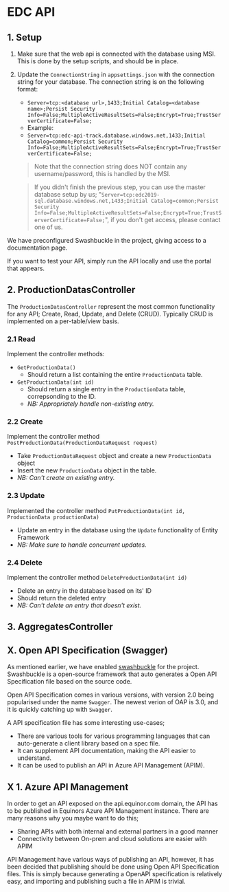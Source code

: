 # EDC API

## 1. Setup

1. Make sure that the web api is connected with the database using MSI. This is done by the setup scripts, and should be in place.
1. Update the `ConnectionString` in `appsettings.json` with the connection string for your database. The connection string is on the following format: 
    - `Server=tcp:<database url>,1433;Initial Catalog=<database name>;Persist Security Info=False;MultipleActiveResultSets=False;Encrypt=True;TrustServerCertificate=False;`
    - Example:
    - `Server=tcp:edc-api-track.database.windows.net,1433;Initial Catalog=common;Persist Security Info=False;MultipleActiveResultSets=False;Encrypt=True;TrustServerCertificate=False;`
    > Note that the connection string does NOT contain any username/password, this is handled by the MSI.
    
    > If you didn't finish the previous step, you can use the master database setup by us;  "`Server=tcp:edc2019-sql.database.windows.net,1433;Initial Catalog=common;Persist Security Info=False;MultipleActiveResultSets=False;Encrypt=True;TrustServerCertificate=False;`", if you don't get access, please contact one of us.

We have preconfigured Swashbuckle in the project, giving access to a documentation page.

If you want to test your API, simply run the API locally and use the portal that appears.
## 2. ProductionDatasController
The `ProductionDatasController` represent the most common functionality for any API; Create, Read, Update, and Delete (CRUD). Typically CRUD is implemented on a per-table/view basis.
### 2.1 Read
Implement the controller methods:
- `GetProductionData()`
    - Should return a list containing the entire `ProductionData` table.
- `GetProductionData(int id)`
    - Should return a single entry in the `ProductionData` table, correpsonding to the ID.
    - *NB: Appropriately handle non-existing entry.*
### 2.2 Create
Implement the controller method `PostProductionData(ProductionDataRequest request)`
- Take `ProductionDataRequest` object and create a new `ProductionData` object
- Insert the new `ProductionData` object in the table.
- *NB: Can't create an existing entry.*
### 2.3 Update
Implemented the controller method `PutProductionData(int id, ProductionData productionData)`
- Update an entry in the database using the `Update` functionality of Entity Framework
- *NB: Make sure to handle concurrent updates.*
### 2.4 Delete
Implement the controller method `DeleteProductionData(int id)`
- Delete an entry in the database based on its' ID
- Should return the deleted entry
- *NB: Can't delete an entry that doesn't exist.*
## 3. AggregatesController


## X. Open API Specification (Swagger)

As mentioned earlier, we have enabled [swashbuckle](https://github.com/domaindrivendev/Swashbuckle.AspNetCore) for the project. Swashbuckle is a open-source framework that auto generates a Open API Specification file based on the source code.

Open API Specification comes in various versions, with version 2.0 being popularised under the name `Swagger`. The newest verion of OAP is 3.0, and it is quickly catching up with `Swagger`.

A API specification file has some interesting use-cases;
- There are various tools for various programming languages that can auto-generate a client library based on a spec file.
- It can supplement API documentation, making the API easier to understand.
- It can be used to publish an API in Azure API Management (APIM).

## X 1. Azure API Management

In order to get an API exposed on the api.equinor.com domain, the API has to be published in Equinors Azure API Management instance. There are many reasons why you maybe want to do this;
- Sharing APIs with both internal and external partners in a good manner
- Connectivity between On-prem and cloud solutions are easier with APIM


API Management have various ways of publishing an API, however, it has been decided that publishing should be done using Open API Specification files. This is simply because generating a OpenAPI specification is relatively easy, and importing and publishing such a file in APIM is trivial.